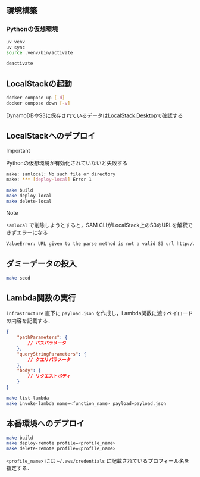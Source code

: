 ## 環境構築

### Pythonの仮想環境

```sh
uv venv
uv sync
source .venv/bin/activate

deactivate
```

## LocalStackの起動

```sh
docker compose up [-d]
docker compose down [-v]
```

DynamoDBやS3に保存されているデータは[LocalStack Desktop](https://docs.localstack.cloud/user-guide/tools/localstack-desktop/)で確認する

## LocalStackへのデプロイ

> [!IMPORTANT]
> Pythonの仮想環境が有効化されていないと失敗する
> ```sh
> make: samlocal: No such file or directory
> make: *** [deploy-local] Error 1
> ```

```sh
make build
make deploy-local
make delete-local
```

> [!NOTE]
> `samlocal` で削除しようとすると，SAM CLIがLocalStack上のS3のURLを解釈できずエラーになる

```sh
ValueError: URL given to the parse method is not a valid S3 url http://localhost:4566/...
```

## ダミーデータの投入

```sh
make seed
```

## Lambda関数の実行

`infrastructure` 直下に `payload.json` を作成し，Lambda関数に渡すペイロードの内容を記載する．

```json
{
    "pathParameters": {
        // パスパラメータ
    },
    "queryStringParameters": {
        // クエリパラメータ
    },
    "body": {
        // リクエストボディ
    }
}
```

```sh
make list-lambda
make invoke-lambda name=<function_name> payload=payload.json
```

## 本番環境へのデプロイ

```sh
make build
make deploy-remote profile=<profile_name>
make delete-remote profile=<profile_name>
```

`<profile_name>` には `~/.aws/credentials` に記載されているプロフィール名を指定する．
